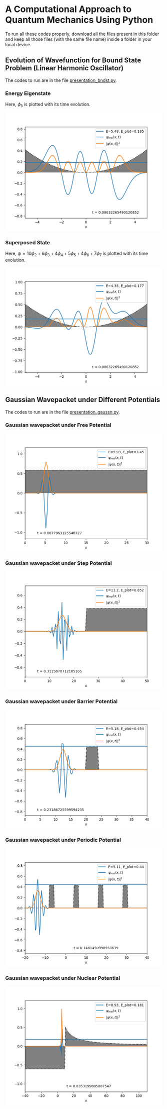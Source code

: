 # A Computational Approach to Quantum Mechanics Using Python

To run all these codes properly, download all the files present in this folder and keep all those files (with the same file name) inside a folder in your local device.

## Evolution of Wavefunction for Bound State Problem (Linear Harmonic Oscillator)
The codes to run are in the file [presentation_bndst.py](presentation_bndst.py).

### Energy Eigenstate
Here, $\phi_{5}$ is plotted with its time evolution.

![Eigenstate](https://github.com/suman122003/BSc_Physics_Codes/blob/main/DSE_4_Computational_QM_project/plots/eigenstate.gif)

### Superposed State
Here, $\psi = 10\phi_{2}+6\phi_{3}+4\phi_{4}+5\phi_{5}+4\phi_{6}+7\phi_{7}$ is plotted with its time evolution.

![Superposed State](https://github.com/suman122003/BSc_Physics_Codes/blob/main/DSE_4_Computational_QM_project/plots/superposed_state.gif)

## Gaussian Wavepacket under Different Potentials
The codes to run are in the file [presentation_gaussn.py](presentation_gaussn.py).

### Gaussian wavepacket under Free Potential
![Gaussian wavepacket under Free Potential](https://github.com/suman122003/BSc_Physics_Codes/blob/main/DSE_4_Computational_QM_project/plots/pot_free.gif)

### Gaussian wavepacket under Step Potential
![Gaussian wavepacket under Step Potential](https://github.com/suman122003/BSc_Physics_Codes/blob/main/DSE_4_Computational_QM_project/plots/pot_step.gif)

### Gaussian wavepacket under Barrier Potential
![Gaussian wavepacket under Barrier Potential](https://github.com/suman122003/BSc_Physics_Codes/blob/main/DSE_4_Computational_QM_project/plots/pot_barrier.gif)

### Gaussian wavepacket under Periodic Potential
![Gaussian wavepacket under Periodic Potential](https://github.com/suman122003/BSc_Physics_Codes/blob/main/DSE_4_Computational_QM_project/plots/pot_periodic.gif)

### Gaussian wavepacket under Nuclear Potential
![Gaussian wavepacket under Nuclear Potential](https://github.com/suman122003/BSc_Physics_Codes/blob/main/DSE_4_Computational_QM_project/plots/pot_nuclear.gif)


